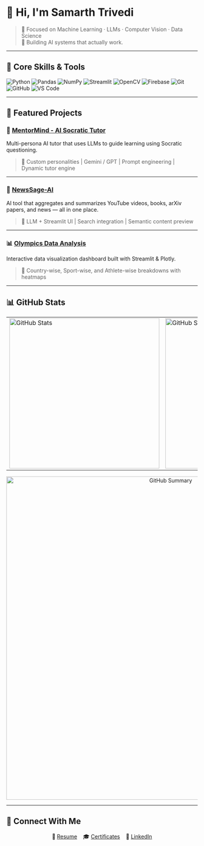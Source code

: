 # 👋 Hi, I'm Samarth Trivedi

> 🧠 Focused on Machine Learning · LLMs · Computer Vision · Data Science  
> 📍 Building AI systems that actually work.

---

## 🧠 Core Skills & Tools

![Python](https://img.shields.io/badge/-Python-05122A?style=flat&logo=python)
![Pandas](https://img.shields.io/badge/-Pandas-05122A?style=flat&logo=pandas)
![NumPy](https://img.shields.io/badge/-NumPy-05122A?style=flat&logo=numpy)
![Streamlit](https://img.shields.io/badge/-Streamlit-05122A?style=flat&logo=streamlit)
![OpenCV](https://img.shields.io/badge/-OpenCV-05122A?style=flat&logo=opencv)
![Firebase](https://img.shields.io/badge/-Firebase-05122A?style=flat&logo=firebase)
![Git](https://img.shields.io/badge/-Git-05122A?style=flat&logo=git)
![GitHub](https://img.shields.io/badge/-GitHub-05122A?style=flat&logo=github)
![VS Code](https://img.shields.io/badge/-VSCode-05122A?style=flat&logo=visual-studio-code)

---

## 🚀 Featured Projects

### 🤖 [MentorMind - AI Socratic Tutor](https://github.com/SamaT-rgb/-MentorMind---AI-Socratic-Tutor)
Multi-persona AI tutor that uses LLMs to guide learning using Socratic questioning.  
> 🔹 Custom personalities | Gemini / GPT | Prompt engineering | Dynamic tutor engine

---

### 🧠 [NewsSage-AI](https://github.com/SamaT-rgb/NewsSage-AI)
AI tool that aggregates and summarizes YouTube videos, books, arXiv papers, and news — all in one place.  
> 🔹 LLM + Streamlit UI | Search integration | Semantic content preview

---

### 📊 [Olympics Data Analysis](https://github.com/SamaT-rgb/Olympics_Analysis)
Interactive data visualization dashboard built with Streamlit & Plotly.  
> 🔹 Country-wise, Sport-wise, and Athlete-wise breakdowns with heatmaps

---

## 📊 GitHub Stats

<div align="center">

<!-- Row 1: Stats + Streak (side-by-side) -->
<table>
  <tr>
    <td><img src="https://github-readme-stats.vercel.app/api?username=SamaT-rgb&show_icons=true&theme=algolia&count_private=true&include_all_commits=true&v=3" width="395px" alt="GitHub Stats"/></td>
    <td><img src="https://github-readme-streak-stats.herokuapp.com/?user=SamaT-rgb&theme=algolia&v=1" width="395px" alt="GitHub Streak"/></td>
  </tr>
</table>

<!-- Row 2: Summary card full width -->
<img src="https://github-profile-summary-cards.vercel.app/api/cards/profile-details?username=SamaT-rgb&theme=algolia&v=1" width="850px" alt="GitHub Summary"/>

</div>

---

## 🔗 Connect With Me

<div align="center">

📄 [Resume](https://drive.google.com/file/d/1DY_VcoBysJvJLuPw4MS-3CUaMk5MMMjM/view?usp=drive_link) &nbsp;&nbsp;&nbsp;🎓 [Certificates](https://drive.google.com/drive/folders/1ouL6yMUHCVBYIVZehE5XOwZoOumK7U0J?usp=sharing) &nbsp;&nbsp;&nbsp;🔗 [LinkedIn](https://www.linkedin.com/in/samarth-trivedi-557442256/)

</div>
